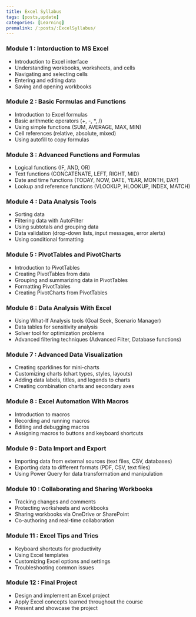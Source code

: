 ```yaml
---
title: Excel Syllabus
tags: [posts,update]
categories: [Learning]
premalink: /:posts/:ExcelSyllabus/
---
```




### Module 1 : Intorduction to MS Excel
- Introduction to Excel interface
- Understanding workbooks, worksheets, and cells
- Navigating and selecting cells
- Entering and editing data
- Saving and opening workbooks 

### Module 2 : Basic Formulas and Functions
  - Introduction to Excel formulas
  - Basic arithmetic operators (+, -, *, /)
  - Using simple functions (SUM, AVERAGE, MAX, MIN)
  - Cell references (relative, absolute, mixed)
  - Using autofill to copy formulas

### Module 3 : Advanced Functions and Formulas
  - Logical functions (IF, AND, OR)
  - Text functions (CONCATENATE, LEFT, RIGHT, MID)
  - Date and time functions (TODAY, NOW, DATE, YEAR, MONTH, DAY)
  - Lookup and reference functions (VLOOKUP, HLOOKUP, INDEX, MATCH)

### Module 4 : Data Analysis Tools
  - Sorting data
  - Filtering data with AutoFilter
  - Using subtotals and grouping data
  - Data validation (drop-down lists, input messages, error alerts)
  - Using conditional formatting

### Module 5 : PivotTables and PivotCharts
  - Introduction to PivotTables
  - Creating PivotTables from data
  - Grouping and summarizing data in PivotTables
  - Formatting PivotTables
  - Creating PivotCharts from PivotTables

### Module 6 : Data Analysis With Excel
  - Using What-If Analysis tools (Goal Seek, Scenario Manager)
  - Data tables for sensitivity analysis
  - Solver tool for optimization problems
  - Advanced filtering techniques (Advanced Filter, Database functions)

### Module 7 : Advanced Data Visualization
  - Creating sparklines for mini-charts
  - Customizing charts (chart types, styles, layouts)
  - Adding data labels, titles, and legends to charts
  - Creating combination charts and secondary axes

### Module 8 : Excel Automation With Macros
  - Introduction to macros
  - Recording and running macros
  - Editing and debugging macros
  - Assigning macros to buttons and keyboard shortcuts

### Module 9 : Data Import and Export
  - Importing data from external sources (text files, CSV, databases)
  - Exporting data to different formats (PDF, CSV, text files)
  - Using Power Query for data transformation and manipulation

### Module 10 : Collaborating and Sharing Workbooks
  - Tracking changes and comments
  - Protecting worksheets and workbooks
  - Sharing workbooks via OneDrive or SharePoint
  - Co-authoring and real-time collaboration

### Module 11 : Excel Tips and Trics
  - Keyboard shortcuts for productivity
  - Using Excel templates
  - Customizing Excel options and settings
  - Troubleshooting common issues

### Module 12 : Final Project
  - Design and implement an Excel project
  - Apply Excel concepts learned throughout the course
  - Present and showcase the project
